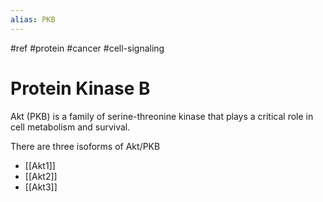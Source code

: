 ```yaml
---
alias: PKB
---
```

#ref #protein #cancer #cell-signaling 

# Protein Kinase B 

Akt (PKB) is a family of serine-threonine kinase that plays a critical role in cell metabolism and survival.

There are three isoforms of Akt/PKB
- [[Akt1]]
- [[Akt2]]
- [[Akt3]]